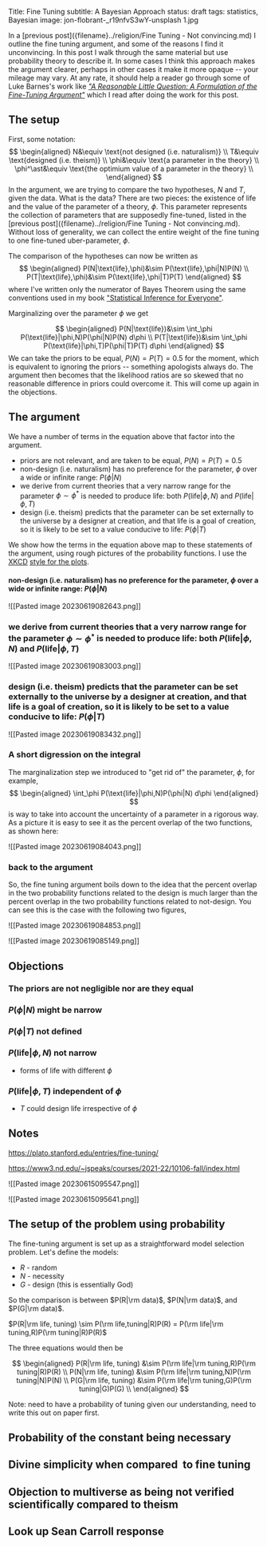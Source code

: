 Title: Fine Tuning
subtitle: A Bayesian Approach
status: draft
tags: statistics, Bayesian
image: jon-flobrant-_r19nfvS3wY-unsplash 1.jpg

In a [previous post]({filename}../religion/Fine Tuning - Not convincing.md) I outline the fine tuning argument, and some of the reasons I find it unconvincing.  In this post I walk through the same material but use probability theory to describe it.  In some cases I think this approach makes the argument clearer, perhaps in other cases it make it more opaque -- your mileage may vary.  At any rate, it should help a reader go through some of Luke Barnes's work like [*"A Reasonable Little Question: A Formulation of the Fine-Tuning Argument"*](https://quod.lib.umich.edu/e/ergo/12405314.0006.042/--reasonable-little-question-a-formulation-of-the-fine-tuning?rgn=main;view=fulltext) which I read after doing the work for this post.

## The setup

First, some notation:
$$
\begin{aligned}
N&\equiv \text{not designed (i.e. naturalism)} \\
T&\equiv \text{designed (i.e. theism)} \\
\phi&\equiv \text{a parameter in the theory} \\
\phi^\ast&\equiv \text{the optimium value of a parameter in the theory} \\
\end{aligned}
$$
In the argument, we are trying to compare the two hypotheses, $N$ and $T$, given the data.  What is the data?  There are two pieces: the existence of life and the value of the parameter of a theory, $\phi$.  This parameter represents the collection of parameters that are supposedly fine-tuned, listed in the [previous post]({filename}../religion/Fine Tuning - Not convincing.md).   Without loss of generality, we can collect the entire weight of the fine tuning to one fine-tuned uber-parameter, $\phi$.

The comparison of the hypotheses can now be written as
$$
\begin{aligned}
P(N|\text{life},\phi)&\sim P(\text{life},\phi|N)P(N) \\
P(T|\text{life},\phi)&\sim P(\text{life},\phi|T)P(T)
\end{aligned}
$$
where I've written only the numerator of Bayes Theorem using the same conventions used in my book ["Statistical Inference for Everyone"]({filename}../books/sfe.md).  

Marginalizing over the parameter $\phi$ we get

$$
\begin{aligned}
P(N|\text{life})&\sim \int_\phi P(\text{life}|\phi,N)P(\phi|N)P(N) d\phi \\
P(T|\text{life})&\sim \int_\phi P(\text{life}|\phi,T)P(\phi|T)P(T) d\phi 
\end{aligned}
$$
We can take the priors to be equal, $P(N)=P(T)=0.5$ for the moment, which is equivalent to ignoring the priors -- something apologists always do.  The argument then becomes that the likelihood ratios are so skewed that no reasonable difference in priors could overcome it.  This will come up again in the objections.

## The argument

We have a number of terms in the equation above that factor into the argument.  

- priors are not relevant, and are taken to be equal, $P(N)=P(T)=0.5$
- non-design (i.e. naturalism) has no preference for the parameter, $\phi$ over a wide or infinite range: $P(\phi|N)$
- we derive from current theories that a very narrow range for the parameter $\phi \sim \phi^\ast$ is needed to produce life: both $P(\text{life}|\phi,N)$ and $P(\text{life}|\phi,T)$
- design (i.e. theism) predicts that the parameter can be set externally to the universe by a designer at creation, and that life is a goal of creation, so it is likely to be set to a value conducive to life: $P(\phi|T)$

We show how the terms in the equation above map to these statements of the argument, using rough pictures of the probability functions.  I use the [XKCD](https://xkcd.com) [style for the plots](https://matplotlib.org/stable/api/_as_gen/matplotlib.pyplot.xkcd.html).  

#### non-design (i.e. naturalism) has no preference for the parameter, $\phi$ over a wide or infinite range: $P(\phi|N)$

![[Pasted image 20230619082643.png]]

### we derive from current theories that a very narrow range for the parameter $\phi \sim \phi^\ast$ is needed to produce life: both $P(\text{life}|\phi,N)$ and $P(\text{life}|\phi,T)$


![[Pasted image 20230619083003.png]]


### design (i.e. theism) predicts that the parameter can be set externally to the universe by a designer at creation, and that life is a goal of creation, so it is likely to be set to a value conducive to life: $P(\phi|T)$


![[Pasted image 20230619083432.png]]


### A short digression on the integral

The marginalization step we introduced to "get rid of" the parameter, $\phi$, for example,
$$
\begin{aligned}
\int_\phi P(\text{life}|\phi,N)P(\phi|N) d\phi 
\end{aligned}
$$
is way to take into account the uncertainty of a parameter in a rigorous way.  As a picture it is easy to see it as the percent overlap of the two functions, as shown here:

![[Pasted image 20230619084043.png]]

### back to the argument 

So, the fine tuning argument boils down to the idea that the percent overlap in the two probability functions related to the design is much larger than the percent overlap in the two probability functions related to not-design.   You can see this is the case with the following two figures,

![[Pasted image 20230619084853.png]]

![[Pasted image 20230619085149.png]]




## Objections

### The priors are not negligible nor are they equal



### $P(\phi|N)$ might be narrow

### $P(\phi|T)$ not defined

### $P(\text{life}|\phi,N)$ not narrow

- forms of life with different $\phi$

### $P(\text{life}|\phi,T)$ independent of $\phi$

- $T$ could design life irrespective of $\phi$




## Notes


https://plato.stanford.edu/entries/fine-tuning/

https://www3.nd.edu/~jspeaks/courses/2021-22/10106-fall/index.html




![[Pasted image 20230615095547.png]]


![[Pasted image 20230615095641.png]]


## The setup of the problem using probability

The fine-tuning argument is set up as a straightforward model selection problem.  Let's define the models:

- $R$ - random
- $N$ - necessity
- $G$ - design (this is essentially God)

So the comparison is between $P(R|\rm data)$, $P(N|\rm data)$, and $P(G|\rm data)$.

$P(R|\rm life, tuning) \sim P(\rm life,tuning|R)P(R) = P(\rm life|\rm tuning,R)P(\rm tuning|R)P(R)$

The three equations would then be

$$
\begin{aligned}
P(R|\rm life, tuning) &\sim P(\rm life|\rm tuning,R)P(\rm tuning|R)P(R) \\
P(N|\rm life, tuning) &\sim P(\rm life|\rm tuning,N)P(\rm tuning|N)P(N) \\
P(G|\rm life, tuning) &\sim P(\rm life|\rm tuning,G)P(\rm tuning|G)P(G) \\
\end{aligned}
$$

Note: need to have a probability of tuning given our understanding, need to write this out on paper first.




## Probability of the constant being necessary

## Divine simplicity when compared  to fine tuning

## Objection to multiverse as being not verified scientifically compared to theism

## Look up Sean Carroll response

